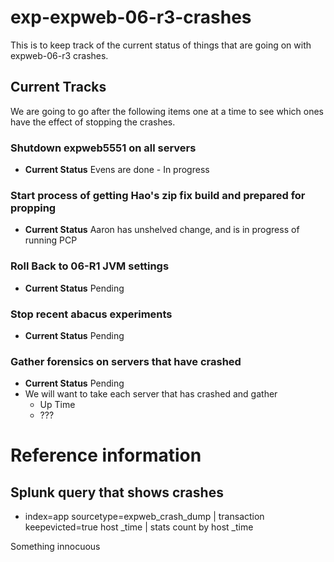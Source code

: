 exp-expweb-06-r3-crashes
========================

This is to keep track of the current status of things that are going on with expweb-06-r3 crashes.


## Current Tracks

We are going to go after the following items one at a time to see which ones have the effect of stopping the crashes.

### Shutdown expweb5551 on all servers
* **Current Status** Evens are done - In progress 

### Start process of getting Hao's zip fix build and prepared for propping
* **Current Status** Aaron has unshelved change, and is in progress of running PCP

### Roll Back to 06-R1 JVM settings
* **Current Status** Pending

### Stop recent abacus experiments
* **Current Status** Pending

### Gather forensics on servers that have crashed
* **Current Status** Pending
* We will want to take each server that has crashed and gather
  * Up Time
  * ???

# Reference information

## Splunk query that shows crashes
* index=app sourcetype=expweb_crash_dump | transaction keepevicted=true host _time | stats count by host _time

Something innocuous
